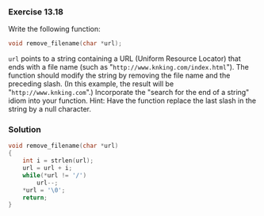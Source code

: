 ### Exercise 13.18
Write the following function:
```c
void remove_filename(char *url);
```
`url` points to a string containing a URL (Uniform Resource Locator) that ends with a file name (such as "`http://www.knking.com/index.html`"). 
The function should modify the string by removing the file name and the preceding slash. (In this example, the result will be "`http://www.knking.com`".)
Incorporate the "search for the end of a string" idiom into your function. Hint: Have the function replace the last slash in the string by a null character.

### Solution
```c
void remove_filename(char *url)
{
    int i = strlen(url);
    url = url + i;
    while(*url != '/')
        url--;
    *url = '\0';
    return;
}
```
